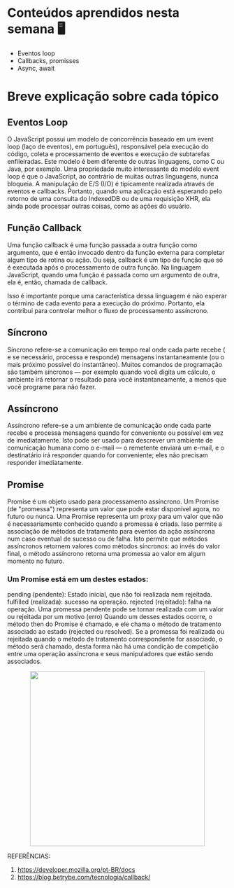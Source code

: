 # Conteúdos aprendidos nesta semana 🖥️
* Eventos loop
* Callbacks, promisses
* Async, await

# Breve explicação sobre cada tópico

## Eventos Loop
O JavaScript possui um modelo de concorrência baseado em um event loop (laço de eventos), em português), responsável pela execução do código, coleta e processamento de eventos e execução de subtarefas enfileiradas. Este modelo é bem diferente de outras linguagens, como C ou Java, por exemplo.
Uma propriedade muito interessante do modelo event loop é que o JavaScript, ao contrário de muitas outras linguagens, nunca bloqueia. A manipulação de E/S (I/O) é tipicamente realizada através de eventos e callbacks. Portanto, quando uma aplicação está esperando pelo retorno de uma consulta do IndexedDB ou de uma requisição XHR, ela ainda pode processar outras coisas, como as ações do usuário.

## Função Callback
Uma função callback é uma função passada a outra função como argumento, que é então invocado dentro da função externa para completar algum tipo de rotina ou ação.
Ou seja, callback é um tipo de função que só é executada após o processamento de outra função. Na linguagem JavaScript, quando uma função é passada como um argumento de outra, ela é, então, chamada de callback.

Isso é importante porque uma característica dessa linguagem é não esperar o término de cada evento para a execução do próximo. Portanto, ela contribui para controlar melhor o fluxo de processamento assíncrono. 

## Síncrono
Síncrono refere-se a comunicação em tempo real onde cada parte recebe ( e se necessário, processa e responde) mensagens instantaneamente (ou o mais próximo possível do instantâneo).
Muitos comandos de programação são também síncronos — por exemplo quando você digita um cálculo, o ambiente irá retornar o resultado para você instantaneamente, a menos que você programe para não fazer.

## Assíncrono
Assíncrono refere-se a um ambiente de comunicação onde cada parte recebe e processa mensagens quando for conveniente ou possível em vez de imediatamente.
Isto pode ser usado para descrever um ambiente de comunicação humana como o e-mail — o remetente enviará um e-mail, e o destinatário irá responder quando for conveniente; eles não precisam responder imediatamente.

## Promise
Promise é um objeto usado para processamento assíncrono. Um Promise (de "promessa") representa um valor que pode estar disponível agora, no futuro ou nunca.
Uma Promise representa um proxy para um valor que não é necessariamente conhecido quando a promessa é criada. Isso permite a associação de métodos de tratamento para eventos da ação assíncrona num caso eventual de sucesso ou de falha. Isto permite que métodos assíncronos retornem valores como métodos síncronos: ao invés do valor final, o método assíncrono retorna uma promessa ao valor em algum momento no futuro.

### Um Promise está em um destes estados: 

pending (pendente): Estado inicial, que não foi realizada nem rejeitada.
fulfilled (realizada): sucesso na operação.
rejected (rejeitado):  falha na operação.
Uma promessa pendente pode se tornar realizada com um valor ou rejeitada por um motivo (erro) Quando um desses estados ocorre, o método then do Promise é chamado, e ele chama o método de tratamento associado ao estado (rejected ou resolved).  Se a promessa foi realizada ou rejeitada quando o método de tratamento correspondente for associado, o método será chamado, desta forma não há uma condição de competição entre uma operação assíncrona e seus manipuladores que estão sendo associados.

<div align="center">
<img src="https://gifer.com/pt/7IjS" width="400px" />
</div>



REFERÊNCIAS:
1. https://developer.mozilla.org/pt-BR/docs
2. https://blog.betrybe.com/tecnologia/callback/